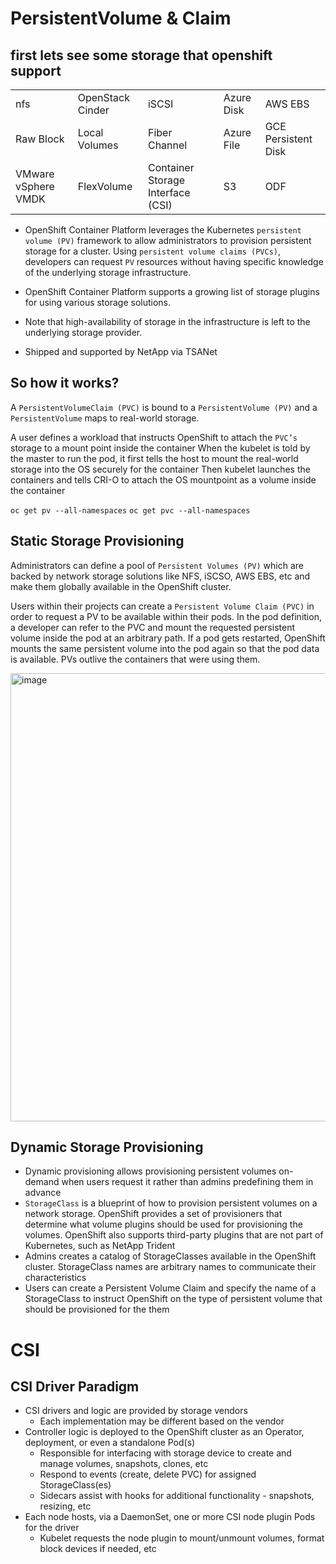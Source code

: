 # PersistentVolume & Claim

## first lets see some storage that openshift support
|   |   |   |   |   |
| --- | --- | --- | --- | --- |
| nfs | OpenStack Cinder | iSCSI | Azure Disk | AWS EBS |
| Raw Block | Local Volumes | Fiber Channel | Azure File | GCE Persistent Disk |
| VMware vSphere VMDK | FlexVolume | Container Storage Interface (CSI) | S3 | ODF | 


- OpenShift Container Platform leverages the Kubernetes `persistent volume (PV)` framework to allow administrators to provision persistent storage for a cluster. Using `persistent volume claims (PVCs)`, developers can request `PV` resources without having specific knowledge of the underlying storage infrastructure.

- OpenShift Container Platform supports a growing list of storage plugins for using various storage solutions.
- Note that high-availability of storage in the infrastructure is left to the underlying storage provider.
- Shipped and supported by NetApp via TSANet

## So how it works?

A `PersistentVolumeClaim (PVC)` is bound to a `PersistentVolume (PV)`
and a `PersistentVolume` maps to real-world storage.

A user defines a workload that instructs OpenShift to attach the `PVC’s` storage to a mount point inside the container
When the kubelet is told by the master to run the pod, it first tells the host to mount the real-world storage into the OS securely for the container
Then kubelet launches the containers and tells CRI-O to attach the OS mountpoint as a volume inside the container

``` oc get pv --all-namespaces ```
``` oc get pvc --all-namespaces ```

## Static Storage Provisioning

Administrators can define a pool of `Persistent Volumes (PV)` which are backed by network storage solutions like NFS, iSCSO, AWS EBS, etc and make them globally available in the OpenShift cluster.

Users within their projects can create a `Persistent Volume Claim (PVC)` in order to request a PV to be available within their pods. 
In the pod definition, a developer can refer to the PVC and mount the requested persistent volume inside the pod at an arbitrary path. 
If a pod gets restarted, OpenShift mounts the same persistent volume into the pod again so that the pod data is available. 
PVs outlive the containers that were using them.

<img width="717" alt="image" src="https://user-images.githubusercontent.com/100561043/167838015-baaaba1a-d2f9-461d-bede-06bddea6a795.png">


## Dynamic Storage Provisioning

- Dynamic provisioning allows provisioning persistent volumes on-demand when users request it rather than admins predefining them in advance
- `StorageClass` is a blueprint of how to provision persistent volumes on a network storage. OpenShift provides a set of provisioners that determine what volume plugins should be used for provisioning the volumes. OpenShift also supports third-party plugins that are not part of Kubernetes, such as NetApp Trident
- Admins creates a catalog of StorageClasses available in the OpenShift cluster. StorageClass names are arbitrary names to communicate their characteristics
- Users can create a Persistent Volume Claim and specify the name of a StorageClass to instruct OpenShift on the type of persistent volume that should be provisioned for the them


# CSI

## CSI Driver Paradigm
- CSI drivers and logic are provided by storage vendors
  - Each implementation may be different based on the vendor
- Controller logic is deployed to the OpenShift cluster as an Operator, deployment, or even a standalone Pod(s)
  - Responsible for interfacing with storage device to create and manage volumes, snapshots, clones, etc
  - Respond to events (create, delete PVC) for assigned StorageClass(es)
  - Sidecars assist with hooks for additional functionality - snapshots, resizing, etc
- Each node hosts, via a DaemonSet, one or more CSI node plugin Pods for the driver
  - Kubelet requests the node plugin to mount/unmount volumes, format block devices if needed, etc 
